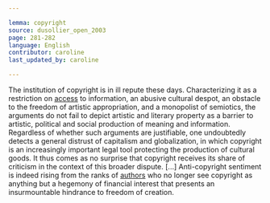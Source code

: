 ```yaml
---

lemma: copyright
source: dusollier_open_2003
page: 281-282
language: English
contributor: caroline
last_updated_by: caroline

---
```


The institution of copyright is in ill repute these days. Characterizing it as a restriction on [access](OpenAccess.html) to information, an abusive cultural despot, an obstacle to the freedom of artistic appropriation, and a monopolist of semiotics, the arguments do not fail to depict artistic and literary property as a barrier to artistic, political and social production of meaning and information. Regardless of whether such arguments are justifiable, one undoubtedly detects a general distrust of capitalism and globalization, in which copyright is an increasingly important legal tool protecting the production of cultural goods. It thus comes as no surprise  that copyright receives its share of criticism in the context of this broader dispute. [...] Anti-copyright sentiment is indeed rising from the ranks of [authors](author.html) who no longer see copyright as anything but a hegemony of financial interest that presents an insurmountable hindrance to freedom of creation.
